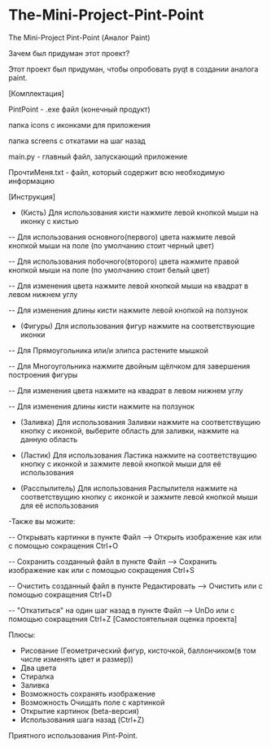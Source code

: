 # The-Mini-Project-Pint-Point
The Mini-Project Pint-Point (Аналог Paint)

Зачем был придуман этот проект?

Этот проект был придуман, чтобы опробовать pyqt в создании аналога paint.

[Комплектация]

PintPoint - .exe файл (конечный продукт) 

папка icons с иконками для приложения

папка screens c откатами на шаг назад

main.py - главный файл, запускающий приложение

ПрочтиМеня.txt - файл, который содержит всю необходимую информацию

[Инструкция]

- (Кисть) Для использования кисти нажмите левой кнопкой мыши на иконку с кистью

-- Для использования основного(первого) цвета нажмите левой кнопкой мыши на поле (по умолчанию стоит черный цвет)

-- Для использования побочного(второго) цвета нажмите правой кнопкой мыши на поле (по умолчанию стоит белый цвет)

-- Для изменения цвета нажмите левой кнопкой мыши на квадрат в левом нижнем углу

-- Для изменения длины кисти нажмите левой кнопкой на ползунок 

- (Фигуры) Для использования фигур нажмите на соответствующие иконки

-- Для Прямоугольника или/и элипса растените мышкой

-- Для Многоугольника нажмите двойным щёлчком для завершения построения фигуры

-- Для изменения цвета нажмите на квадрат в левом нижнем углу

-- Для изменения длины кисти нажмите на ползунок 

- (Заливка) Для использования Заливки нажмите на соответствущию кнопку с иконкой, выберите область для заливки, нажмите на данную область

- (Ластик) Для использования Ластика нажмите на соответствущию кнопку с иконкой и зажмите левой кнопкой мыши для её использования

- (Расспылитель) Для использования Распылителя нажмите на соответствущию кнопку с иконкой и зажмите левой кнопкой мыши для её использования

-Также вы можите:

-- Открывать картинки в пункте Файл --> Открыть изображение как или с помощью сокращения Ctrl+O

-- Сохранить созданный файл в пункте Файл --> Сохранить изображение как или с помощью сокращения Ctrl+S

-- Очистить созданный файл в пункте Редактировать --> Очистить или с помощью сокращения Ctrl+D

-- "Откатиться" на один шаг назад в пункте Файл --> UnDo или с помощью сокращения Ctrl+Z
[Самостоятельная оценка проекта]

Плюсы:
- Рисование (Геометрический фигур, кисточкой, баллончиком(в том числе изменять цвет и размер))
- Два цвета
- Стиралка
- Заливка
- Возможность сохранять изображение
- Возможность Очищать поле с картинкой
- Открытие картинок (beta-версия)
- Использования шага назад (Ctrl+Z)


Приятного использования Pint-Point.
